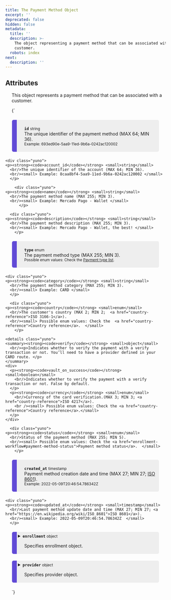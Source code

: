 ```yaml
---
title: The Payment Method Object
excerpt: ''
deprecated: false
hidden: false
metadata:
  title: ''
  description: >-
    The object representing a payment method that can be associated with a
    customer.
  robots: index
next:
  description: ''
---
```

## Attributes

This object represents a payment method that can be associated with a customer.

<HTMLBlock>{`
<div>
  <div class="yuno">
    <p><strong><code>id</code></strong> <small>string</small>
      <br/>The unique identifier of the payment method (MAX 64; MIN 36).
      <br/><small> Example: 693ed90e-5aa9-11ed-9b6a-0242ac120002 </small>
    </p>	
  </div>
  
    <div class="yuno">
    <p><strong><code>account_id</code></strong> <small>string</small>
      <br/>The unique identifier of the account (MAX 64; MIN 36).
      <br/><small> Example: 8caa8bf4-5aa9-11ed-9b6a-0242ac120002 </small>
      </p>	
  </div>
  
        <div class="yuno">
    <p><strong><code>name</code></strong> <small>string</small>
      <br/>The payment method name (MAX 255; MIN 3).
      <br/><small> Example: Mercado Pago - Wallet </small>
          </p>	
  </div>
  
      <div class="yuno">
    <p><strong><code>description</code></strong> <small>string</small>
      <br/>The payment method description (MAX 255; MIN 3).
      <br/><small> Example: Mercado Pago - Wallet, the best! </small>
        </p>	
  </div>
  
  <div class="yuno">
    <p><strong><code>type</code></strong> <small>enum</small>
      <br/>The payment method type (MAX 255; MIN 3).
      <br/><small> Possible enum values: Check the <a href="payment-type-list">
Payment type list</a>.  </small>
    </p>	
  </div>
  
    <div class="yuno">
    <p><strong><code>category</code></strong> <small>string</small>
      <br/>The payment method category (MAX 255; MIN 3).   
      <br/><small> Example: CARD </small>
      </p>	
  </div>
  
      <div class="yuno">
    <p><strong><code>country</code></strong> <small>enum</small>
      <br/>The customer's country (MAX 2; MIN 2;  <a href="country-reference">ISO 3166-1</a>).
      <br/><small> Possible enum values: Check the  <a href="country-reference">Country reference</a>.  </small>
        </p>	
  </div>
  
    <details class="yuno">
    <summary><strong><code>verify</code></strong> <small>object</small>
      <br/><p>Indicates whether to verify the payment with a verify transaction or not. You’ll need to have a provider defined in your CARD route. </p>
    </summary>
    <div>
      <p><strong><code>vault_on_success</code></strong> <small>boolean</small>
        <br/>Indicates whether to verify the payment with a verify transaction or not. False by default.
      </p>
      <p><strong><code>currency</code></strong> <small>enum</small>
        <br/>Currency of the card verification.(MAX 3; MIN 3; <a href="country-reference">ISO 4217</a>).
        <br /><small> Possible enum values: Check the <a href="country-reference">Country reference</a>.</small>
      </p>
    </div>
  </details>
  
      <div class="yuno">
    <p><strong><code>status</code></strong> <small>enum</small>
      <br/>Status of the payment method (MAX 255; MIN 5).    
      <br/><small> Possible enum values: Check the <a href="enrollment-workflow#payment-method-status">Payment method status</a>.  </small>
        </p>	
  </div>
    
  <div class="yuno">
    <p><strong><code>created_at</code></strong> <small>timestamp</small>
      <br/>Payment method creation date and time (MAX 27; MIN 27; <a href="https://en.wikipedia.org/wiki/ISO_8601">ISO 8601</a>).
      <br/><small> Example: 2022-05-09T20:46:54.786342Z  </small>
    </p>	
  </div>
  
    <div class="yuno">
    <p><strong><code>updated_at</code></strong> <small>timestamp</small>
      <br/>Last payment method update date and time (MAX 27; MIN 27; <a href="https://en.wikipedia.org/wiki/ISO_8601">ISO 8601</a>).
      <br/><small> Example: 2022-05-09T20:46:54.786342Z  </small>
      </p>	
  </div>
  
  
   <details class="yuno">
    <summary><strong><code>enrollment</code></strong> <small>object</small>
      <br/><p>Specifies enrollment object.</p>
    </summary>
    <div>
      <p><strong><code>session</code></strong> <small>string</small>
        <br/>The customer session that has been created for the payment method (MAX 64; MIN 36).
 	      <br/><small> Example: 9104911d-5df9-429e-8488-ad41abea1a4b  </small></p>
      <p><strong><code>sdk_action_required</code></strong> <small>boolean</small>
        <br/>Required action to call the SDK.
        <br/><small> Possible values: <code>True</code> or <code>False</code> </small>  
      </p>

     </div>
  </details>
  
  <!-- <details class="yuno">
    <summary><strong><code>verify</code></strong> <small>object</small>
      <br/><p>Specifies verify object.</p>
    </summary>
    <div>
        <p><strong><code>vault_on_success</code></strong> <small>boolean</small>
            <br/>Indicates whether to verify the payment with a verify transaction or not. You’ll need to have a provider defined in your CARD route.
            <br/><small> Default: false  </small>
        </p>
        <details class="yuno">
            <summary><strong><code>payment</code></strong> <small>object</small>
            <br/><p>Only received when vault_on_success is set on true.</p>
            </summary>
            <div>
                <details class="yuno">
                    <summary><strong><code>payment</code></strong> <small>object</small>
                    <br/><p>Specifies payment object.</p>
                    </summary>
                    <div>
                    <p><strong><code>id</code></strong> <small>string</small>
                        <br/>The unique identifier of the payment (MAX 64 ; MIN 36)
                        <br/><small>Example: 5104911d-5df9-229e-8468-bd41abea1a4s</small>
                    </p>
                    <p><strong><code>account_id</code></strong> <small>string</small>
                        <br/>The unique identifier of the account (MAX 64 ; MIN 36).
                        <br/><small>Example: 2404911d-5df9-429e-8488-ad41abea1a4b</small>
                    </p>		
                    <p><strong><code>description</code></strong> <small>string</small>
                        <br/>The description of the payment (MAX 255; MIN 3)
                        <br/><small>Example: marketplace payment</small>
                    </p>         
                    <p><strong><code>country</code></strong> <small>enum</small>
                        <br/>Country where the transaction must be processed (ISO 3166-1 MAX 2; MIN 2).
                        <br/><small>Example: CO</small>
                    </p>
                    <p><strong><code>status</code></strong> <small>enum</small>
                        <br/>The status of the Payment (MAX 255; MIN 3).
                        <br/><small>Example: rejected</small>
                    </p>
                    <p><strong><code>sub_status</code></strong> <small>enum</small>
                        <br/>The sub_status of the Payment (MAX 255; MIN 3).
                        <br/><small>Example: PARTIALLY_PAID</small>
                    </p>
                    <p><strong><code>merchant_order_id</code></strong> <small>string</small>
                        <br/>Identification of the order (MAX 255; MIN 3).
                        <br/><small>Example: AAB01-432245</small>
                    </p>
                    <p><strong><code>created_at</code></strong> <small>timestamp</small>
                        <br/>Payment creation date (ISO 8601 MAX 27; MIN 27).
                        <br/><small>Example: 2022-05-09T20:46:54.786342Z</small>
                    </p>
                    <p><strong><code>updated_at</code></strong> <small>timestamp</small>
                        <br/>Last payment update date (ISO 8601 MAX 27; MIN 27).
                        <br/><small>Example: 2022-05-09T20:46:54.786342Z</small>
                    </p>
                    <details class="yuno">
                        <summary><strong><code>amount</code></strong> <small>object</small>
                        <br/><p>Specifies verify object.</p>
                        </summary>
                        <div>
                        <p><strong><code>value</code></strong> <small>number</small>
                            <br/>Amount of the payment.
                            <br/><small> Default: 1000  </small>
                        </p>
                        <p><strong><code>captured</code></strong> <small>number</small>
                            <br/>The summarized amount capture in the payment.
                            <br/><small>Example: 500</small>
                        </p>
                        <p><strong><code>refunded</code></strong> <small>number</small>
                            <br/>The summarized amount refunded  in the payment.
                            <br/><small>Example: 0</small>
                        </p>
                        <p><strong><code>currency</code></strong> <small>enum</small>
                            <br/>The currency used to make the payment (ISO 4217 MAX 3; MIN 3).
                            <br/><small>Example: COP</small>
                        </p>                
                        </div>
                    </details> 
                    </div>
                </details>
                <details class="yuno">
                    <summary><strong><code>transaction</code></strong> <small>object</small>
                    <br/><p>Specifies payment object.</p>
                    </summary>
                    <div>
                    <p><strong><code>id</code></strong> <small>string</small>
                        <br/>id of the transaction (MAX 64 ; MIN 36).
                        <br/><small>Example: 9104911d-5df9-429e-8488-ad41abea1a4b</small>
                    </p>
                    <p><strong><code>type</code></strong> <small>enum</small>
                        <br/>Type of transaction (MAX 255 ; MIN 3).
                        <br/><small>Example: CANCEL</small>
                    </p>
                    <p><strong><code>status</code></strong> <small>enum</small>
                        <br/>Status of the transaction (MAX 255 ; MIN 3).
                        <br/><small>Example: success</small>
                    </p>
                    <p><strong><code>response_code</code></strong> <small>string</small>
                        <br/>The payment provider response_code
                        <br/><small>Example: 200</small>
                    </p>                    
                    <details class="yuno">
                        <summary><strong><code>amount</code></strong> <small>object</small>
                        <br/><p>Specifies verify object.</p>
                        </summary>
                        <div>
                        <p><strong><code>value</code></strong> <small>number</small>
                            <br/>Amount of the payment.
                            <br/><small> Default: 1000  </small>
                        </p>
                        <p><strong><code>currency</code></strong> <small>enum</small>
                            <br/>The currency used to make the payment (ISO 4217 MAX 3; MIN 3).
                            <br/><small>Example: COP</small>
                        </p>                
                        </div>
                    </details> 
                    <details class="yuno">
                        <summary><strong><code>provider_data</code></strong> <small>object</small>
                        <br/><p>Specifies verify object.</p>
                        </summary>
                        <div>
                        <p><strong><code>id</code></strong> <small>enum</small>
                            <br/>Identification of the provider (MAX 255; MIN 3). Options: WOMPI, SPINPAY, ADDI, MERCADO_PAGO.
                            <br/><small> Example: WOMPI  </small>
                        </p>
                        <p><strong><code>currency</code></strong> <small>enum</small>
                            <br/>The currency used to make the payment (ISO 4217 MAX 3; MIN 3).
                            <br/><small>Example: COP</small>
                        </p>
                        <p><strong><code>transaction_id</code></strong> <small>string</small>
                            <br/>The unique identifier of the payment from the provider.
                            <br/><small>Example: 12345678</small>
                        </p>
                        <p><strong><code>account_id</code></strong> <small>string</small>
                            <br/>The merchant´s payment provider account id.
                            <br/><small>Example: 9990128</small>
                        </p>
                        <p><strong><code>status</code></strong> <small>string</small>
                            <br/>Provider´s status of the transaction (MAX 255; MIN 3).
                            <br/><small>Example: accredited</small>
                        </p>
                        <p><strong><code>status_detail</code></strong> <small>string</small>
                            <br/>Provider´s status of the transaction detail (MAX 255; MIN 3).
                            <br/><small>Example: approved</small>
                        </p>
                        <p><strong><code>raw_response</code></strong> <small>string</small>
                            <br/>The raw_response of the provider
                            <br/><small>Example: JSON</small>
                        </p>                                     
                        </div>
                    </details> 
                    </div>
                </details>
                <p><strong><code>created_at</code></strong> <small>timestamp</small>
                    <br/>Transactions creation date (ISO 8601 MAX 27; MIN 27).
                    <br/><small>Example: 2022-05-09T20:46:54.786342Z</small>
                </p>
                <p><strong><code>updated_at</code></strong> <small>timestamp</small>
                    <br/> Last transaction update date (ISO 8601 MAX 27; MIN 27).
                    <br/><small>Example: 2022-07-09T20:43:54.786342Z</small>
                </p>
            </div>
        </details>
     </div>
  </details> -->
  
   <details class="yuno">
    <summary><strong><code>provider</code></strong> <small>object</small>
      <br/><p>Specifies provider object.</p>
    </summary>
    <div>
      <p><strong><code>type</code></strong> <small>enum</small>
        <br/>The provider type.
 	      <br/><small> Example: BANK  </small>
      </p>
    	<p><strong><code>provider_status</code></strong> <small>string</small>
        <br/>The status of the provider (MAX 255; MIN 3).
 	      <br/><small> Example: OK  </small>
      </p>
    	<p><strong><code>enrollment_id</code></strong> <small>string</small>
        <br/>The unique identifier of the enrollment (MAX 64; MIN 36).
 	      <br/><small> Example: a079d524-c3df-4470-b3c8-7f290f5a0ba4  </small>
      </p>
         	<p><strong><code>token</code></strong> <small>string</small>
        <br/>The token returned from the provider (MAX 64; MIN 36).
 	      <br/><small> Example: a079d524-c3df-4470-b3c8-7f290f5a0ba4  </small>
      </p>
     </div>
  </details>
  
</div>

<style>
  :root {
    --yuno-main-color: #614AD6;
    --yellow: #CEE65A;
  }
  details {
    display: flex;
    overflow: hidden;
  }
    p {
      margin-left: 20px;
    }
    .yuno {
   	  --highlight: var(#eee) ;
    	background: #eee;
      margin: 1.5em;
      border-radius: 5px;
      border-left: 15px solid var(--yuno-main-color);
      padding: 0.25em;
    }
</style>
`}</HTMLBlock>
